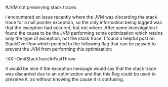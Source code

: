 #JVM not preserving stack traces

I encountered an issue recently where the JVM was discarding the stack trace for a null pointer exception, so the only information being logged was that the exception had occured, but not where. After some investigation I found the cause to be the JVM performing some optimization which retains only the type of exception, not the stack trace. I found a helpful post on StackOverflow which pointed to the following flag that can be passed to prevent the JVM from performing this optimization:

-XX:-OmitStackTraceInFastThrow

It would be nice if the exception message would say that the stack trace was discarded due to an optimization and that this flag could be used to preserve it, as without knowing the cause it is confusing.
